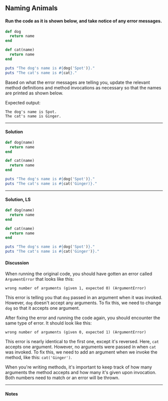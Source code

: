 ## Naming Animals
#### Run the code as it is shown below, and take notice of any error messages.
```ruby
def dog
  return name
end

def cat(name)
  return name
end

puts "The dog's name is #{dog('Spot')}."
puts "The cat's name is #{cat}."
```
Based on what the error messages are telling you, update the relevant method definitions and method invocations as necessary so that the names are printed as shown below.

Expected output:
```
The dog's name is Spot.
The cat's name is Ginger.
```
___
#### Solution
```ruby
def dog(name)
  return name
end

def cat(name)
  return name
end

puts "The dog's name is #{dog('Spot')}."
puts "The cat's name is #{cat('Ginger)}."
```
___
#### Solution, LS
```ruby
def dog(name)
  return name
end

def cat(name)
  return name
end

puts "The dog's name is #{dog('Spot')}."
puts "The cat's name is #{cat('Ginger')}."
```
#### Discussion
When running the original code, you should have gotten an error called `ArgumentError` that looks like this:
```
wrong number of arguments (given 1, expected 0) (ArgumentError)
```
This error is telling you that `dog` passed in an argument when it was invoked. However, `dog` doesn't accept any arguments. To fix this, we need to change `dog` so that it accepts one argument.

After fixing the error and running the code again, you should encounter the same type of error. It should look like this:
```
wrong number of arguments (given 0, expected 1) (ArgumentError)
```
This error is nearly identical to the first one, except it's reversed. Here, `cat` accepts one argument. However, no arguments were passed in when `cat` was invoked. To fix this, we need to add an argument when we invoke the method, like this: `cat('Ginger')`.

When you're writing methods, it's important to keep track of how many arguments the method accepts and how many it's given upon invocation. Both numbers need to match or an error will be thrown.
___
#### Notes
